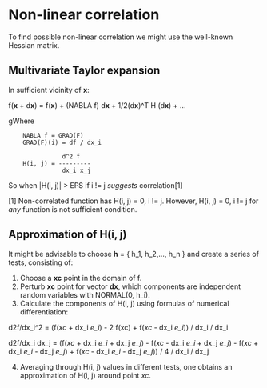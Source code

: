 # Non-linear correlation

To find possible non-linear correlation we might use the well-known Hessian matrix.

## Multivariate Taylor expansion

In sufficient vicinity of **x**:

f(**x** + d**x**) = f(**x**) + (NABLA f) d**x** + 1/2(d**x**)^T H (d**x**) + ...

gWhere 

```
    NABLA f = GRAD(F)
    GRAD(F)(i) = df / dx_i
```
```          
               d^2 f 
    H(i, j) = ---------
               dx_i x_j
```

So when |H(i, j)| > EPS if i != j *suggests* correlation[1]


[1] Non-correlated function has H(i, j) = 0, i != j. However, H(i, j) = 0, i != j for *any* function is not sufficient
condition.


## Approximation of H(i, j)

It might be advisable to choose **h** = { h_1, h_2,..., h_n }
and create a series of tests, consisting of:

1. Choose a **xc** point in the domain of f.
2. Perturb **xc** point for vector **dx**, which components are independent random variables with NORMAL(0, h_i).
3. Calculate the components of H(i, j) using formulas of numerical differentiation:

d2f/dx_i^2 = (f(*xc* + dx_i *e_i*) - 2 f(xc) + f(*xc* - dx_i *e_i*)) / dx_i / dx_i

d2f/dx_i dx_j = (f(*xc* + dx_i *e_i* + dx_j *e_j*) 
                 - f(*xc* - dx_i *e_i* + dx_j *e_j*) 
                 - f(*xc* + dx_i *e_i* - dx_j *e_j*)
                 + f(*xc* - dx_i *e_i* - dx_j *e_j*)) 
                 / 4 / dx_i / dx_j


4. Averaging through H(i, j) values in different tests, one obtains an approximation of H(i, j) around point *xc*.


